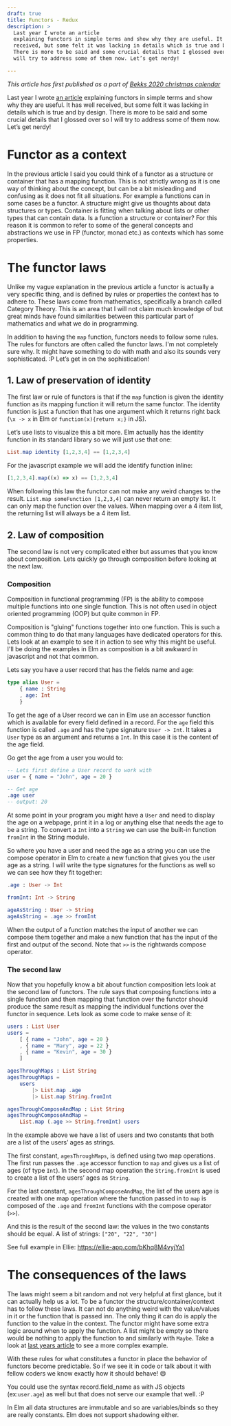 ```yaml
---
draft: true
title: Functors - Redux
description: >
  Last year I wrote an article
  explaining functors in simple terms and show why they are useful. It has well
  received, but some felt it was lacking in details which is true and by design.
  There is more to be said and some crucial details that I glossed over so I
  will try to address some of them now. Let’s get nerdy!

---
```


*This article has first published as a part of [Bekks 2020 christmas calendar](https://www.bekk.christmas/post/2019/20/functors-what-are-they)*

Last year I wrote [an article](https://functional.christmas/2019/20)
explaining functors in simple terms and show why they are useful. It has well
received, but some felt it was lacking in details which is true and by design.
There is more to be said and some crucial details that I glossed over so I
will try to address some of them now. Let’s get nerdy!

# Functor as a context

In the previous article I said you could think of a functor as a structure or container that has a mapping function. This is not strictly wrong as it is one way of thinking about the concept, but can be a bit misleading and confusing as it does not fit all situations. For example a functions can in some cases be a functor. A structure might give us thoughts about data structures or types. Container is fitting when talking about lists or other types that can contain data. Is a function a structure or container? For this reason it is common to refer to some of the general concepts and abstractions we use in FP (functor, monad etc.) as contexts which has some properties.

# The functor laws

Unlike my vague explanation in the previous article a functor is actually a very specific thing, and is defined by rules or properties the context has to adhere to. These laws come from mathematics, specifically a branch called Category Theory. This is an area that I will not claim much knowledge of but great minds have found similarities between this particular part of mathematics and what we do in programming. 

In addition to having the `map` function, functors needs to follow some rules.
The rules for functors are often called the functor laws. I'm not completely sure why. It might have something to do with math and also its sounds very sophisticated. :P Let’s get in on the sophistication!

## 1. Law of preservation of identity

The first law or rule of functors is that if the `map` function is given the identity function as its mapping function it will return the same functor. 
The identity function is just a function that has one argument which it returns right back (`\x -> x` in Elm or `function(x){return x;}` in JS).

Let’s use lists to visualize this a bit more. Elm actually has the identity function in its standard library so we will just use that one:

```elm
List.map identity [1,2,3,4] == [1,2,3,4]
```

For the javascript example we will add the identify function inline:

```javascript
[1,2,3,4].map((x) => x) == [1,2,3,4]
```

When following this law the functor can not make any weird changes to the result. `List.map someFunction [1,2,3,4]` can never return an empty list. It can only map the function over the values. When mapping over a 4 item list, the returning list will always be a 4 item list. 

## 2. Law of composition

The second law is not very complicated either but assumes that you know about composition. Lets quickly go through composition before looking at the next law.

### Composition

Composition in functional programming (FP) is the ability to compose multiple functions into one single function. This is not often used in object oriented programming (OOP) but quite common in FP. 

Composition is "gluing" functions together into one function. This is such a common thing to do that many languages have dedicated operators for this. Lets look at an example to see it in action to see why this might be useful. I'll be doing the examples in Elm as composition is a bit awkward in javascript and not that common.

Lets say you have a user record that has the fields name and age:

```elm
type alias User = 
    { name : String
    , age: Int
    }
```

To get the age of a User record we can in Elm use an accessor function which is available for every field defined in a record. <fn-ref id="accessor"/> For the `age` field this function is called `.age` and has the type signature `User -> Int`. It takes a `User` type as an argument and returns a `Int`. In this case it is the content of the age field.

Go get the age from a user you would to: 

```elm
-- Lets first define a User record to work with
user = { name = "John", age = 20 }

-- Get age
.age user
-- output: 20
```

At some point in your program you might have a `User` and need to display the age on a webpage, print it in a log or anything else that needs the age to be a string. To convert a `Int` into a `String` we can use the built-in function `fromInt` in the String module. 

So where you have a user and need the age as a string you can use the compose operator in Elm to create a new function that gives you the user age as a string. I will write the type signatures for the functions as well so we can see how they fit together: 

```elm
.age : User -> Int

fromInt: Int -> String

ageAsString : User -> String
ageAsString = .age >> fromInt
```

When the output of a function matches the input of another we can compose them together and make a new function that has the input of the first and output of the second. Note that `>>` is the rightwards compose operator. <fn-ref id="composeop" />

### The second law

Now that you hopefully know a bit about function composition lets look at the second law of functors. The rule says that composing functions into a single function and then mapping that function over the functor should produce the same result as mapping the individual functions over the functor in sequence. Lets look as some code to make sense of it:

```elm
users : List User
users = 
    [ { name = "John", age = 20 }
    , { name = "Mary", age = 22 }
    , { name = "Kevin", age = 30 }
    ]

agesThroughMaps : List String
agesThroughMaps = 
    users
        |> List.map .age
        |> List.map String.fromInt

agesThroughComposeAndMap : List String
agesThroughComposeAndMap = 
	List.map (.age >> String.fromInt) users
```

In the example above we have a list of users and two constants<fn-ref id="const" /> that both are a list of the users’ ages as strings. 

The first constant, `agesThroughMaps`, is defined using two map operations. The first run passes the `.age` accessor function to `map` and gives us a list of ages (of type `Int`). In the second map operation the `String.fromInt` is used to create a list of the users’ ages as `String`. 

For the last constant, `agesThroughComposeAndMap`, the list of the users age is created with one map operation where the function passed in to `map` is composed of the `.age` and `fromInt` functions with the compose operator (`>>`). 

And this is the result of the second law: the values in the two constants should be equal. A list of strings: `["20", "22", "30"]`

See full example in Ellie: <https://ellie-app.com/bKhq8M4vyjYa1>

# The consequences of the laws

The laws might seem a bit random and not very helpful at first glance, but it can actually help us a lot. To be a functor the structure/container/context has to follow these laws. It can not do anything weird with the value/values in it or the function that is passed inn. The only thing it can do is apply the function to the value in the context. The functor might have some extra logic around when to apply the function. A list might be empty so there would be nothing to apply the function to and similarly with `Maybe`. Take a look at [last years article](https://functional.christmas/2019/20) to see a more complex example. 

With these rules for what constitutes a functor in place the behavior of functors become predictable. So if we see it in code or talk about it with fellow coders we know exactly how it should behave! 😄

<fn id="accessor">You could use the syntax record.field_name as with JS objects (ex:`user.age`) as well but that does not serve our example that well. :P</fn>
<!-- <fn id="composeop">There is a left compose as well. For our example it would look like: `fromInt << .age` and would create the same function.</fn> -->
<fn id="const">In Elm all data structures are immutable and so are variables/binds so they are really constants. Elm does not support shadowing either.</fn>
